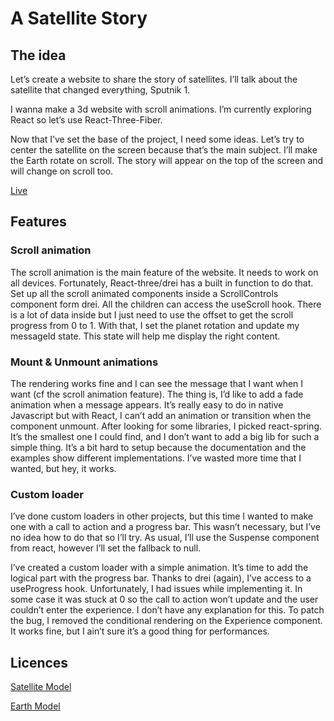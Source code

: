 # A Satellite Story

## The idea

Let’s create a website to share the story of satellites. I’ll talk about the satellite that changed everything, Sputnik 1.

I wanna make a 3d website with scroll animations. I’m currently exploring React so let’s use React-Three-Fiber.

Now that I’ve set the base of the project, I need some ideas. Let’s try to center the satellite on the screen because that’s the main subject. I’ll make the Earth rotate on scroll. The story will appear on the top of the screen and will change on scroll too.

[Live](https://satellite.raphael-ferreira.com)

## Features

### Scroll animation

The scroll animation is the main feature of the website. It needs to work on all devices. Fortunately, React-three/drei has a built in function to do that. Set up all the scroll animated components inside a ScrollControls component form drei. All the children can access the useScroll hook. There is a lot of data inside but I just need to use the offset to get the scroll progress from 0 to 1. With that, I set the planet rotation and update my messageId state. This state will help me display the right content.

### Mount & Unmount animations

The rendering works fine and I can see the message that I want when I want (cf the scroll animation feature). The thing is, I’d like to add a fade animation when a message appears. It’s really easy to do in native Javascript but with React, I can’t add an animation or transition when the component unmount. After looking for some libraries, I picked react-spring. It’s the smallest one I could find, and I don’t want to add a big lib for such a simple thing. It’s a bit hard to setup because the documentation and the examples show different implementations. I’ve wasted more time that I wanted, but hey, it works.

### Custom loader

I’ve done custom loaders in other projects, but this time I wanted to make one with a call to action and a progress bar. This wasn’t necessary, but I’ve no idea how to do that so I’ll try. As usual, I’ll use the Suspense component from react, however I’ll set the fallback to null.

I’ve created a custom loader with a simple animation. It’s time to add the logical part with the progress bar. Thanks to drei (again), I’ve access to a useProgress hook. Unfortunately, I had issues while implementing it. In some case it was stuck at 0 so the call to action won’t update and the user couldn’t enter the experience. I don’t have any explanation for this. To patch the bug, I removed the conditional rendering on the Experience component. It works fine, but I ain’t sure it’s a good thing for performances.

## Licences

[Satellite Model](https://github.com/rqphy/SatelliteStory/blob/main/public/sputnik/license.txt)

[Earth Model](https://github.com/rqphy/SatelliteStory/blob/main/public/earth/license.txt)
